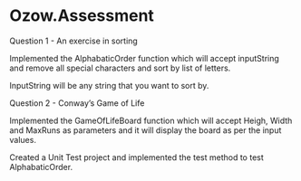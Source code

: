 # Ozow.Assessment

Question 1 - An exercise in sorting

Implemented the AlphabaticOrder function which will accept inputString and remove all special characters and sort by list of letters.

InputString will be any string that you want to sort by. 


Question 2 - Conway’s Game of Life

Implemented the GameOfLifeBoard function which will accept Heigh, Width and MaxRuns as parameters and it will display the board as per the input values. 



Created a Unit Test project and implemented the test method to test AlphabaticOrder.
